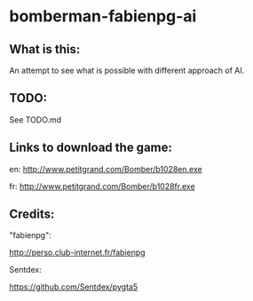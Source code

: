 # bomberman-fabienpg-ai


## What is this:

An attempt to see what is possible with different approach of AI.


## TODO:

See TODO.md


## Links to download the game:

en: http://www.petitgrand.com/Bomber/b1028en.exe

fr: http://www.petitgrand.com/Bomber/b1028fr.exe


## Credits:

"fabienpg":

http://perso.club-internet.fr/fabienpg

Sentdex:

https://github.com/Sentdex/pygta5
